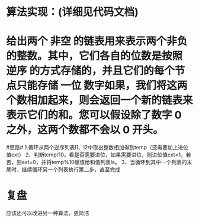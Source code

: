 # 算法实现：(详细见代码文档) #

# 给出两个 非空 的链表用来表示两个非负的整数。其中，它们各自的位数是按照 逆序 的方式存储的，并且它们的每个节点只能存储 一位 数字如果，我们将这两个数相加起来，则会返回一个新的链表来表示它们的和。您可以假设除了数字 0 之外，这两个数都不会以 0 开头。 #

#思路#
1.循环从两个逆序列表l1、l2中取出整数相加得到temp（还需要加上进位值ext）
2、判断temp/10，看是否需要进位，如果需要进位，则进位值ext=1，若否，则ext=0，并将temp%10赋值给和值列表la。
3、当循环到其中一个列表的末尾时，继续循环另一个列表执行第二步，直至完成


# 复盘 #

应该还可以改进另一种算法，更简洁